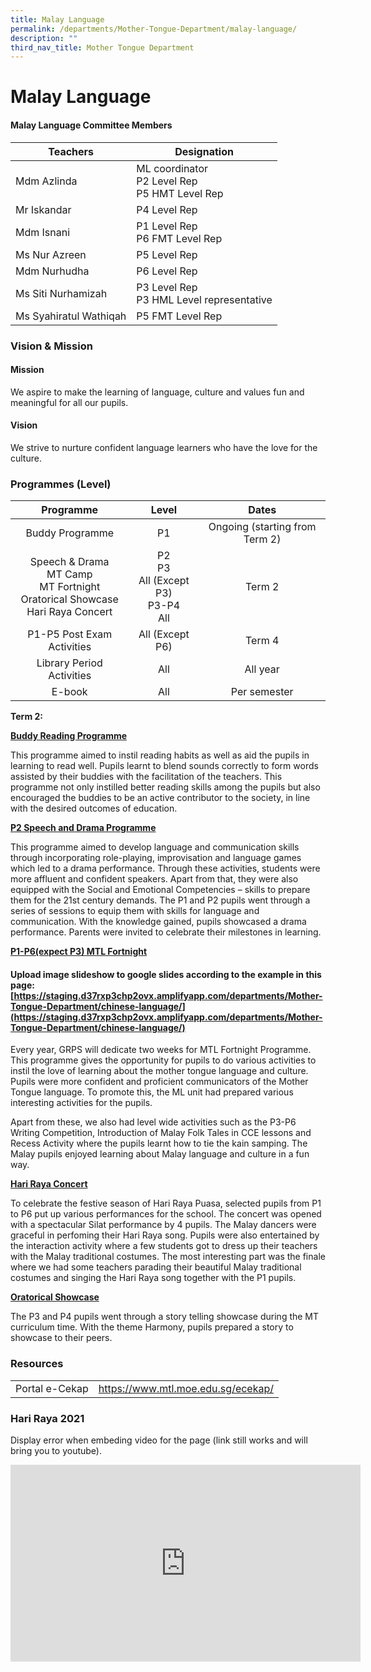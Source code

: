 ```yaml
---
title: Malay Language
permalink: /departments/Mother-Tongue-Department/malay-language/
description: ""
third_nav_title: Mother Tongue Department
---
```

# Malay Language
#### Malay Language Committee Members


| Teachers               | Designation                                         |
|------------------------|-----------------------------------------------------|
| Mdm Azlinda            | ML coordinator <br>P2 Level Rep<br>P5 HMT Level Rep |
| Mr Iskandar            |                 P4 Level Rep<br>                |
| Mdm Isnani             | P1 Level Rep<br>P6 FMT Level Rep                    |
| Ms Nur Azreen          | P5 Level Rep                                        |
| Mdm Nurhudha           | P6 Level Rep                                        |
| Ms Siti Nurhamizah     | P3 Level Rep<br>P3 HML Level representative         |
| Ms Syahiratul Wathiqah | P5 FMT Level Rep                                    |


### Vision & Mission

#### Mission

We aspire to make the learning of language, culture and values fun and meaningful for all our pupils.  
  
#### Vision

We strive to nurture confident language learners who have the love for the culture.

### Programmes (Level)

|                                        Programme                                       |                     Level                      |              Dates             |
|:--------------------------------------------------------------------------------------:|:----------------------------------------------:|:------------------------------:|
|                                     Buddy Programme                                    |                       P1                       | Ongoing (starting from Term 2) |
| Speech & Drama<br>MT Camp<br>MT Fortnight<br>Oratorical Showcase<br> Hari Raya Concert | P2<br>P3<br>All (Except P3) <br> P3-P4<br> All |             Term 2             |
|                                P1-P5 Post Exam Activities                              |                 All (Except P6)                |              Term 4            |
|                                Library Period Activities                               |                       All                      |             All year           |
|                                          E-book                                        |                       All                      |           Per semester         |

**Term 2:**

<b><u>Buddy Reading Programme</u></b>

This programme aimed to instil reading habits as well as aid the pupils in learning to read well. Pupils learnt to blend sounds correctly to form words assisted by their buddies with the facilitation of the teachers. This programme not only instilled better reading skills among the pupils but also encouraged the buddies to be an active contributor to the society, in line with the desired outcomes of education.  

<b><u>P2 Speech and Drama Programme</u></b>

This programme aimed to develop language and communication skills through incorporating role-playing, improvisation and language games which led to a drama performance. Through these activities, students were more affluent and confident speakers. Apart from that, they were also equipped with the Social and Emotional Competencies – skills to prepare them for the 21st century demands. The P1 and P2 pupils went through a series of sessions to equip them with skills for language and communication. With the knowledge gained, pupils showcased a drama performance. Parents were invited to celebrate their milestones in learning.

<b><u>P1-P6(expect P3) MTL Fortnight</u></b>

#### Upload image slideshow to google slides according to the example in this page: [https://staging.d37rxp3chp2ovx.amplifyapp.com/departments/Mother-Tongue-Department/chinese-language/](https://staging.d37rxp3chp2ovx.amplifyapp.com/departments/Mother-Tongue-Department/chinese-language/)

Every year, GRPS will dedicate two weeks for MTL Fortnight Programme. This programme gives the opportunity for pupils to do various activities to instil the love of learning about the mother tongue language and culture. Pupils were more confident and proficient communicators of the Mother Tongue language. To promote this, the ML unit had prepared various interesting activities for the pupils. 

Apart from these, we also had level wide activities such as the P3-P6 Writing Competition, Introduction of Malay Folk Tales in CCE lessons and Recess Activity where the pupils learnt how to tie the kain samping. The Malay pupils enjoyed learning about Malay language and culture in a fun way.

<b><u>Hari Raya Concert</u></b>

To celebrate the festive season of Hari Raya Puasa, selected pupils from P1 to P6 put up various performances for the school. The concert was opened with a spectacular Silat performance by 4 pupils. The Malay dancers were graceful in perfoming their Hari Raya song. Pupils were also entertained by the interaction activity where a few students got to dress up their teachers with the Malay traditional costumes. The most interesting part was the finale where we had some teachers parading their beautiful Malay traditional costumes and singing the Hari Raya song together with the P1 pupils.

<b><u>Oratorical Showcase</u></b>

The P3 and P4 pupils went through a story telling showcase during the MT curriculum time. With the theme Harmony, pupils prepared a story to showcase to their peers.

### Resources

|                |                                    |
|:--------------:|:----------------------------------:|
| Portal e-Cekap | https://www.mtl.moe.edu.sg/ecekap/ |

### Hari Raya 2021

Display error when embeding video for the page (link still works and will bring you to youtube). 

<iframe width="560" height="315" src="https://www.youtube.com/embed/YQkdS6YLJ-k" title="YouTube video player" frameborder="0" allow="accelerometer; autoplay; clipboard-write; encrypted-media; gyroscope; picture-in-picture" allowfullscreen></iframe>